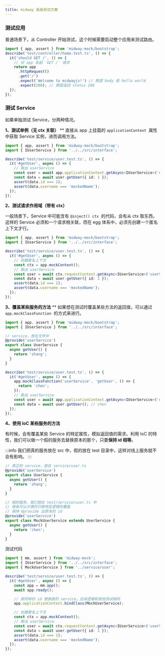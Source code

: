 ```yaml
---
title: midway 高级测试方案
---
```


### 测试应用

普通场景下，从 Controller 开始测试，这个时候需要启动整个应用来测试路由。

```typescript
import { app, assert } from 'midway-mock/bootstrap';
describe('test/controller/home.test.ts', () => {
  it('should GET /', () => {
    // 对 app 发起 `GET /` 请求
    return app
      .httpRequest()
      .get('/')
      .expect('Welcome to midwayjs!') // 期望 body 是 hello world
      .expect(200); // 期望返回 status 200
  });
});
```

### 测试 Service

如果单独测试 Service，分两种情况。

**1、测试单例（无 ctx 关联）**
\*\*
直接从 app 上挂载的 `applicationContext`  属性中获取 Service 实例，进而调用方法。

```typescript
import { app, assert } from 'midway-mock/bootstrap';
import { IUserService } from '../../src/interface';

describe('test/service/user.test.ts', () => {
  it('#getUser', async () => {
    // 取出 userService
    const user = await app.applicationContext.getAsync<IUserService>('userService');
    const data = await user.getUser({ id: 1 });
    assert(data.id === 1);
    assert(data.username === 'mockedName');
  });
});
```

**2、测试请求作用域（带有 ctx）**

一般场景下，Service 中可能含有 `@inject() ctx`  的代码，会有从 ctx 取东西，这样的 Service 必须和一个请求相关联，而在 egg 体系中，必须先创建一个匿名上下文才行。

```typescript
import { app, assert } from 'midway-mock/bootstrap';
import { IUserService } from '../../src/interface';

describe('test/service/user.test.ts', () => {
  it('#getUser', async () => {
    // 创建匿名上下文
    const ctx = app.mockContext();
    // 取出 userService
    const user = await ctx.requestContext.getAsync<IUserService>('userService');
    const data = await user.getUser({ id: 1 });
    assert(data.id === 1);
    assert(data.username === 'mockedName');
  });
});
```

**3、覆盖某些服务的方法**
\*\*
如果想在测试时覆盖某些方法的返回值，可以通过 `app.mockClassFunction`  的方式来进行。

```typescript
import { app, assert } from 'midway-mock/bootstrap';
import { IUserService } from '../../src/interface';

// service，放在文件中
@provide('userService')
export class UserService {
  async getUser() {
    return 'zhang';
  }
}

describe('test/service/user.test.ts', () => {
  it('#getUser', async () => {
    app.mockClassFunction('userService', 'getUser', () => {
      return 'chen';
    });
    // 取出 userService
    const user = await app.applicationContext.getAsync<IUserService>('userService');
    const data = await user.getUser(); // chen
  });
});
```

**4、使用 IoC 某些服务的方法**

有时候，会有覆盖某些 Service 的特定属性，模拟返回值的需求。利用 IoC 的特性，我们可以做一个假的服务去替换原本的那个，只要**保持 id 相等**。

:::info
我们把真的服务放在 src 中，假的放在 test 目录中，这样对线上服务就不会有影响。
:::

```typescript
// 真正的 service，放在 service/user.ts
@provide('userService')
export class UserService {
  async getUser() {
    return 'zhang';
  }
}

// 假的服务，我们放在 test/service/user.ts 中
// 继承可以方便的只做特定逻辑的覆盖
// 保持 @provide 出原本的 id
@provide('userService')
export class MockUserService extends UserService {
  async getUser() {
    return 'chen';
  }
}
```

测试代码

```typescript
import { mm, assert } from 'midway-mock';
import { IUserService } from '../../src/interface';
import { MockUserService } from '../service/user';

describe('test/service/user.test.ts', () => {
  it('#getUser', async () => {
    const app = mm.app();
    await app.ready();

    // 用同样的 id 替换真的 service，后续逻辑和其他测试相同
    app.applicationContext.bindClass(MockUserService);

    // 创建匿名上下文
    const ctx = app.mockContext();
    // 取出 userService
    const user = await ctx.requestContext.getAsync<IUserService>('userService');
    const data = await user.getUser({ id: 1 });
    assert(data.id === 1);
    assert(data.username === 'mockedName');
  });
});
```
